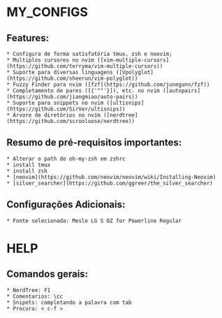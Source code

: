 # MY_CONFIGS

## Features:
    * Configura de forma satisfatória tmux, zsh e neovim;
    * Multiplos cursores no nvim ([vim-multiple-cursors](https://github.com/terryma/vim-multiple-cursors))
    * Suporte para diversas linguagens ([Vpolyglot](https://github.com/sheerun/vim-polyglot))
    * Fuzzy Finder para nvim ([fzf](https://github.com/junegunn/fzf))
    * Completamento de pares ([{'""'}]), etc. no nvim ([autopairs](https://github.com/jiangmiao/auto-pairs))
    * Suporte para snippets no nvim ([ultisnips](https://github.com/SirVer/ultisnips))
    * Árvore de diretórios no nvim ([nerdtree](https://github.com/scrooloose/nerdtree))

## Resumo de pré-requisitos importantes:
    * Alterar o path do oh-my-zsh em zshrc
    * install tmux
    * install zsh
    * [neovim](https://github.com/neovim/neovim/wiki/Installing-Neovim)
    * [silver_searcher](https://github.com/ggreer/the_silver_searcher)

## Configurações Adicionais:
    * Fonte selecionada: Meslo LG S DZ for Powerline Regular


# HELP

## Comandos gerais:
    * NerdTree: F1
    * Comentarios: \cc
    * Snipets: completando a palavra com tab
    * Procura: < c-f >
